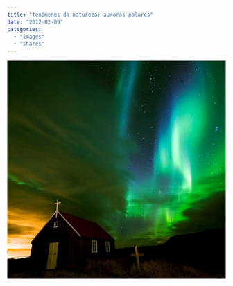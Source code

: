 ```yaml
---
title: "fenómenos da natureza: auroras polares"
date: "2012-02-09"
categories: 
  - "images"
  - "shares"
---
```


![](images/tumblr_lym9ahgLep1qz4vrlo1_1280.jpg)
